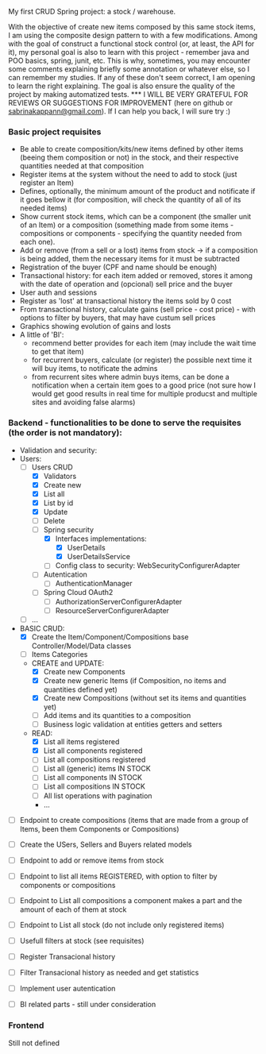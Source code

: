 My first CRUD Spring project: a stock / warehouse.

With the objective of create new items composed by this same stock items, I am using the composite design pattern to with a few modifications.
Among with the goal of construct a functional stock control (or, at least, the API for it), my personal goal is also to learn with this project - remember java and POO basics, spring, junit, etc. This is why, sometimes, you may
encounter some comments explaining briefly some annotation or whatever else, so I can remember my studies. If any of these don't seem correct, I am opening to learn the right explaining.
The goal is also ensure the quality of the project by making automatized tests.
*** I WILL BE VERY GRATEFUL FOR REVIEWS OR SUGGESTIONS FOR IMPROVEMENT (here on github or sabrinakappann@gmail.com). If I can help you back, I will sure try :)

### Basic project requisites
- Be able to create composition/kits/new items defined by other items (beeing them composition or not) in the stock, and their respective quantities needed at that composition
- Register items at the system without the need to add to stock (just register an Item)
- Defines, optionally, the minimum amount of the product and notificate if it goes bellow it (for composition, will check the quantity of all of its needed items)
- Show current stock items, which can be a component (the smaller unit of an Item) or a composition (something made from some items - compositions or components - specifying the quantity needed from each one).
- Add or remove (from a sell or a lost) items from stock -> if a composition is being added, them the necessary items for it must be subtracted
- Registration of the buyer (CPF and name should be enough)
- Transactional history: for each item added or removed, stores it among with the date of operation and (opcional) sell price and the buyer
- User auth and sessions
- Register as 'lost' at transactional history the items sold by 0 cost
- From transactional history, calculate gains (sell price - cost price) - with options to filter by buyers, that may have custum sell prices
- Graphics showing evolution of gains and losts
- A little of 'BI':
  - recommend better provides for each item (may include the wait time to get that item)
  - for recurrent buyers, calculate (or register) the possible next time it will buy items, to notificate the admins
  - from recurrent sites where admin buys items, can be done a notification when a certain item goes to a good price (not sure how I would get good           results in real time for multiple producst and multiple sites and avoiding false alarms)


### Backend - functionalities to be done to serve the requisites (the order is not mandatory):
- Validation and security:
- Users:
  - [ ] Users CRUD
    - [X] Validators
    - [X] Create new
    - [X] List all
    - [X] List by id
    - [X] Update
    - [ ] Delete
    - [ ] Spring security
      - [X] Interfaces implementations:
        - [X] UserDetails
        - [X] UserDetailsService
      - [ ] Config class to security: WebSecurityConfigurerAdapter
    - [ ] Autentication
      - [ ] AuthenticationManager
    - [ ] Spring Cloud OAuth2
      - [ ] AuthorizationServerConfigurerAdapter
      - [ ] ResourceServerConfigurerAdapter

  - [ ] ...
- BASIC CRUD:
  - [X] Create the Item/Component/Compositions base Controller/Model/Data classes
  - [ ] Items Categories
  - CREATE and UPDATE:
    - [X] Create new Components
    - [X] Create new generic Items (if Composition, no items and quantities defined yet)
    - [X] Create new Compositions (without set its items and quantities yet)
    - [ ] Add items and its quantities to a composition
    - [ ] Business logic validation at entities getters and setters
  - READ:
    - [X] List all items registered
    - [X] List all components registered
    - [ ] List all compositions registered
    - [ ] List all (generic) items IN STOCK
    - [ ] List all components IN STOCK
    - [ ] List all compositions IN STOCK
    - [ ] All list operations with pagination
    - ...

- [ ] Endpoint to create compositions (items that are made from a group of Items, been them Components or Compositions)
- [ ] Create the USers, Sellers and Buyers related models
- [ ] Endpoint to add or remove items from stock
- [ ] Endpoint to list all items REGISTERED, with option to filter by components or compositions
- [ ] Endpoint to List all compositions a component makes a part and the amount of each of them at stock
- [ ] Endpoint to List all stock (do not include only registered items)
- [ ] Usefull filters at stock (see requisites)
- [ ] Register Transacional history
- [ ] Filter Transacional history as needed and get statistics
- [ ] Implement user autentication
- [ ] BI related parts - still under consideration


### Frontend

Still not defined

